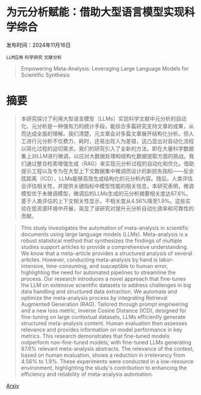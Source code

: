 # 为元分析赋能：借助大型语言模型实现科学综合

发布时间：2024年11月16日

`LLM应用` `科学研究` `文献分析`

> Empowering Meta-Analysis: Leveraging Large Language Models for Scientific Synthesis

# 摘要

> 本研究探讨了利用大型语言模型（LLMs）实现科学文献中元分析的自动化。元分析是一种强有力的统计手段，能综合多篇研究支持文章的成果，从而达成全面的理解。我们清楚，元文章会对多篇文章展开结构化分析。但人工进行元分析不仅费力、耗时，还易出现人为差错，这凸显出对自动化流程以简化过程的迫切需求。我们的研究引入了全新的方法，即在大量科学数据集上对LLM进行微调，以应对大数据处理和结构化数据提取方面的挑战。我们通过整合检索增强生成（RAG）来实现元分析过程的自动化和优化。借助提示工程以及专为在大型上下文数据集中微调而设计的新损失指标——反余弦距离（ICD），LLMs能够高效生成结构化的元分析内容。随后，人类评估会评估相关性，并提供关键指标中模型性能的相关信息。本研究表明，微调模型优于未微调模型，微调后的LLMs生成的元分析摘要相关度达87.6%。基于人类评估的上下文相关性显示，不相关度从4.56%降至1.9%。这些实验在低资源环境中开展，突显了该研究对提升元分析自动化效率和可靠性的贡献。

> This study investigates the automation of meta-analysis in scientific documents using large language models (LLMs). Meta-analysis is a robust statistical method that synthesizes the findings of multiple studies support articles to provide a comprehensive understanding. We know that a meta-article provides a structured analysis of several articles. However, conducting meta-analysis by hand is labor-intensive, time-consuming, and susceptible to human error, highlighting the need for automated pipelines to streamline the process. Our research introduces a novel approach that fine-tunes the LLM on extensive scientific datasets to address challenges in big data handling and structured data extraction. We automate and optimize the meta-analysis process by integrating Retrieval Augmented Generation (RAG). Tailored through prompt engineering and a new loss metric, Inverse Cosine Distance (ICD), designed for fine-tuning on large contextual datasets, LLMs efficiently generate structured meta-analysis content. Human evaluation then assesses relevance and provides information on model performance in key metrics. This research demonstrates that fine-tuned models outperform non-fine-tuned models, with fine-tuned LLMs generating 87.6% relevant meta-analysis abstracts. The relevance of the context, based on human evaluation, shows a reduction in irrelevancy from 4.56% to 1.9%. These experiments were conducted in a low-resource environment, highlighting the study's contribution to enhancing the efficiency and reliability of meta-analysis automation.

[Arxiv](https://arxiv.org/abs/2411.10878)